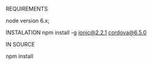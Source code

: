 REQUIREMENTS 

node version 6.x;

INSTALATION
npm install -g ionic@2.2.1 cordova@6.5.0

IN SOURCE

npm install

